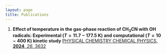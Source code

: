 ```yaml
---
layout: page
title: Publications
---
```


1. **Effect of temperature in the gas-phase reaction of CH<sub>3</sub>CN with OH radicals: Experimental ($T=11.7-177.5$ K) and computational ($T=10-400$ K) kinetic study**
[PHYSICAL CHEMISTRY CHEMICAL PHYSICS, **2024**, _26_, 3632](https://pubs.rsc.org/en/content/articlelanding/2024/cp/d3cp04944b)
